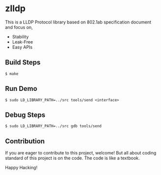 # zlldp
This is a LLDP Protocol library based on 802.1ab specification document and focus on,
- Stability
- Leak-Free
- Easy APIs

## Build Steps
```
$ make
```

## Run Demo
```
$ sudo LD_LIBRARY_PATH=../src tools/send <interface>
```

## Debug Steps
```
$ sudo LD_LIBRARY_PATH=../src gdb tools/send
```

## Contribution
If you are eager to contribute to this project, welcome! But all about coding standard of this project is on the code. The code is like a textbook.

Happy Hacking!
